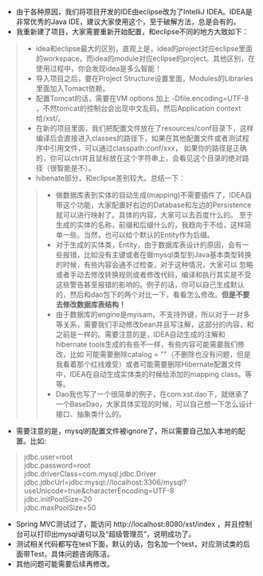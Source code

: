 * 由于各种原因，我们将项目开发的IDE由eclipse改为了IntelliJ IDEA。IDEA是非常优秀的Java IDE，建议大家使用这个，至于破解方法，总是会有的。
* 我重新建了项目，大家需要重新开始配置，和eclipse不同的地方大致如下：     

> * idea和eclipse最大的区别，直观上是，idea的project对应eclipse里面的workspace，而idea的module对应eclipse的project。其他区别，在使用过程中，你会发现idea是多么智能！
> * 导入项目之后，要在Project Structure设置里面，Modules的Libraries里面加入Tomact依赖。
> * 配置Tomcat的话，需要在VM options 加上 -Dfile.encoding=UTF-8 ，不然tomcat的控制台会出现中文乱码，然后Application context 给/xst/。    
> * 在新的项目里面，我们把配置文件放在了resources/conf目录下，这样编译后会直接进入classes的路径下，如果在其他配置文件或者测试程序中引用文件，可以通过classpath:conf/xxx，
如果你的路径是正确的，你可以ctrl并且鼠标放在这个字符串上，会看见这个目录的绝对路径（很智能是不）。
> * hibenate部分，和eclipse差别较大。总结一下：
>> * 做数据库表到实体的自动生成(mapping)不需要插件了，IDEA自带这个功能，大家配置好右边的Database和左边的Persistence就可以进行映射了。具体的内容，大家可以去百度什么的。
至于生成的实体的名称，前缀和后缀什么的，我趋向于不给，这样简单一些。当然，也可以给个默认的Entity作为后缀。
>> * 对于生成的实体类，Entity，由于数据库表设计的原因，会有一些报错，比如没有主键或者在做mysql类型到Java基本类型转换的时候，有些内容会通不过检查，对于这种情况，大家可以
忽略或者手动去修改转换规则或者修改代码，编译和执行其实是不受这些警告甚至报错的影响的。例子的话，你可以自己生成默认的，然后和dao包下的两个对比一下，看看怎么修改。**但是不要去修改数据库表结构！**
>> * 由于数据库的engine是myisam，不支持外键，所以对于一对多等关系，需要我们手动修改bean并且写注解，这部分的内容，和之前是一样的。需要注意的是，IDEA自动生成的注解和hibernate tools生成的有些不一样，有些内容可能需要我们修改，比如
可能需要删除catalog = ""（不删除也没有问题，但是我看着那个红线难受）或者可能需要删除Hibernate配置文件中，IDEA在自动生成实体类的时候给添加的mapping class。等等。
>> * Dao我也写了一个很简单的例子，在com.xst.dao下，就继承了一个BaseDao，大家具体实现的时候，可以自己想一下怎么设计接口、抽象类什么的。

* 需要注意的是，mysql的配置文件被ignore了，所以需要自己加入本地的配置。比如: 
> jdbc.user=root   
jdbc.password=root    
jdbc.driverClass=com.mysql.jdbc.Driver    
jdbc.jdbcUrl=jdbc:mysql://localhost:3306/mysql?useUnicode=true&characterEncoding=UTF-8     
jdbc.initPoolSize=20    
jdbc.maxPoolSize=50

* Spring MVC测试过了，能访问 http://localhost:8080/xst/index ，并且控制台可以打印出mysql语句以及“超级管理员”，说明成功了。
* 测试相关代码都写在test下面，默认的话，包名加一个test，对应测试类的后面带Test，具体问题咨询陈洁。
* 其他问题可能需要后续再修改。

